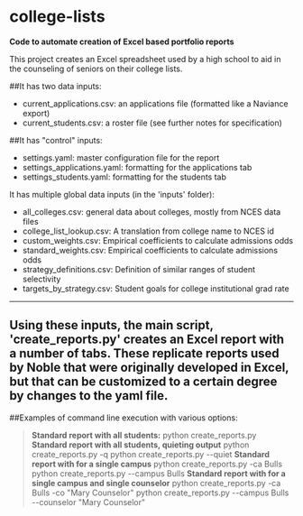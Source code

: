 # college-lists
**Code to automate creation of Excel based portfolio reports**

This project creates an Excel spreadsheet used by a high school to
aid in the counseling of seniors on their college lists.

##It has two data inputs:
- current_applications.csv: an applications file (formatted like a Naviance export)
- current_students.csv: a roster file (see further notes for specification)

##It has "control" inputs:
- settings.yaml: master configuration file for the report
- settings_applications.yaml: formatting for the applications tab
- settings_students.yaml: formatting for the students tab

It has multiple global data inputs (in the 'inputs' folder):
- all_colleges.csv: general data about colleges, mostly from NCES data files
- college_list_lookup.csv: A translation from college name to NCES id
- custom_weights.csv: Empirical coefficients to calculate admissions odds
- standard_weights.csv: Empirical coefficients to calculate admissions odds
- strategy_definitions.csv: Definition of similar ranges of student selectivity
- targets_by_strategy.csv: Student goals for college institutional grad rate

-----
Using these inputs, the main script, 'create_reports.py' creates an Excel
report with a number of tabs. These replicate reports used by Noble that
were originally developed in Excel, but that can be customized to a certain
degree by changes to the yaml file.
-----
##Examples of command line execution with various options:
> **Standard report with all students:**
> python create_reports.py
> **Standard report with all students, quieting output**
> python create_reports.py -q
> python create_reports.py --quiet
> **Standard report with for a single campus**
> python create_reports.py -ca Bulls
> python create_reports.py --campus Bulls
> **Standard report with for a single campus and single counselor**
> python create_reports.py -ca Bulls -co "Mary Counselor"
> python create_reports.py --campus Bulls --counselor "Mary Counselor"

